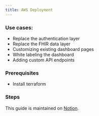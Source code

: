 ```yaml
---
title: AWS Deployment
---
```


### Use cases:
- Replace the authentication layer
- Replace the FHIR data layer
- Customizing existing dashboard pages
- White labeling the dashboard
- Adding custom API endpoints

### Prerequisites
- Install terraform

### Steps

This guide is maintained on [Notion](https://www.notion.so/3035889a22c54a83b0e52eb39acd6b7d).